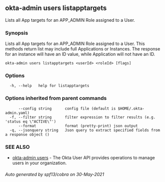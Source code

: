 ## okta-admin users listapptargets

Lists all App targets for an APP_ADMIN Role assigned to a User.

### Synopsis

Lists all App targets for an APP_ADMIN Role assigned to a User. 
This methods return list may include full Applications or Instances. 
The response for an instance will have an ID value, while Application will not have an ID.

```
okta-admin users listapptargets <userId> <roleId> [flags]
```

### Options

```
  -h, --help   help for listapptargets
```

### Options inherited from parent commands

```
      --config string      config file (default is $HOME/.okta-admin.yaml)
  -f, --filter string      filter expression to filter results (e.g. 'status eq \"ACTIVE\"')
      --format             format (pretty-print) json output
  -q, --jsonquery string   Json query to extract specified fields from a response object ()
```

### SEE ALSO

* [okta-admin users](okta-admin_users.md)	 - The Okta User API provides operations to manage users in your organization.

###### Auto generated by spf13/cobra on 30-May-2021
